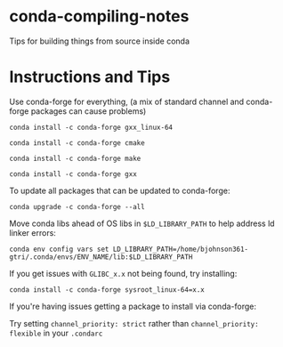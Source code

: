# conda-compiling-notes
Tips for building things from source inside conda

# Instructions and Tips
Use conda-forge for everything, (a mix of standard channel and conda-forge packages can cause problems)

`conda install -c conda-forge gxx_linux-64`

`conda install -c conda-forge cmake`

`conda install -c conda-forge make`

`conda install -c conda-forge gxx`

To update all packages that can be updated to conda-forge:

`conda upgrade -c conda-forge --all`

Move conda libs ahead of OS libs in `$LD_LIBRARY_PATH` to help address ld linker errors:

`conda env config vars set LD_LIBRARY_PATH=/home/bjohnson361-gtri/.conda/envs/ENV_NAME/lib:$LD_LIBRARY_PATH`

If you get issues with `GLIBC_x.x` not being found, try installing:

`conda install -c conda-forge sysroot_linux-64=x.x`

If you're having issues getting a package to install via conda-forge:

Try setting `channel_priority: strict` rather than `channel_priority: flexible` in your `.condarc`
